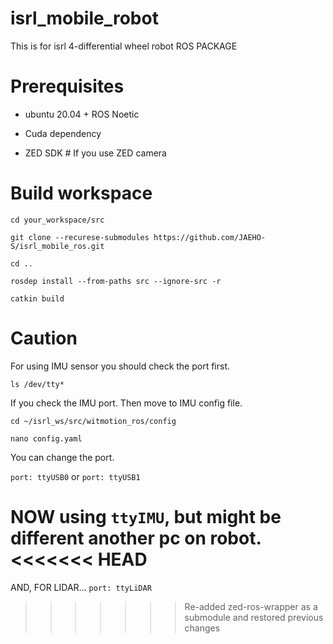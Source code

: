 # isrl_mobile_robot
This is for isrl 4-differential wheel robot ROS PACKAGE

# Prerequisites

- ubuntu 20.04 + ROS Noetic

- Cuda dependency

- ZED SDK   # If you use ZED camera

# Build workspace

`cd your_workspace/src`

`git clone --recurese-submodules https://github.com/JAEHO-S/isrl_mobile_ros.git`

`cd ..`

`rosdep install --from-paths src --ignore-src -r`

`catkin build`

# Caution

For using IMU sensor you should check the port first. 

`ls /dev/tty*`

If you check the IMU port. Then move to IMU config file.

`cd ~/isrl_ws/src/witmotion_ros/config`

`nano config.yaml`

You can change the port.

`port: ttyUSB0` or `port: ttyUSB1`

NOW using `ttyIMU`, but might be different another pc on robot.
<<<<<<< HEAD
=======

AND, FOR LIDAR...
`port: ttyLiDAR`

>>>>>>> Re-added zed-ros-wrapper as a submodule and restored previous changes
